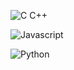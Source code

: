 ![C C++](https://github.com/PavelSmerdiakov/Security-Notes/tree/main/Global/Programming/C%20C%2B%2B)

![Javascript](https://github.com/PavelSmerdiakov/Security-Notes/tree/main/Global/Programming/Javascript)

![Python](https://github.com/PavelSmerdiakov/Security-Notes/tree/main/Global/Programming/Python)
